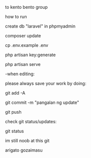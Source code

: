 to kento bento group

how to run

create db "laravel" in phpmyadmin

composer update

cp .env.example .env

php artisan key:generate

php artisan serve	


-when editing:

please always save your work by doing:

git add -A

git commit -m "pangalan ng update"

git push



check git status/updates:

git status

im still noob at this git

arigato gozaimasu